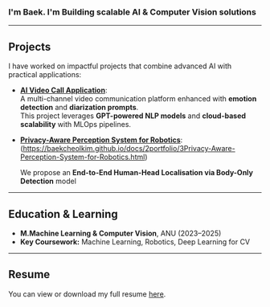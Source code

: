 <div align="left">
  <h3>I'm Baek. I'm Building scalable AI & Computer Vision solutions</h3>
  <!--- <img src="profileimage.jpg" width="300" alt="My Profile Picture"> --->
</div>

---

## Projects
I have worked on impactful projects that combine advanced AI with practical applications:
- [**AI Video Call Application**](https://baekcheolkim.github.io/docs/2portfolio/2video-call-AI-application-project.html):  
  A multi-channel video communication platform enhanced with **emotion detection** and **diarization prompts**.  
  This project leverages **GPT-powered NLP models** and **cloud-based scalability** with MLOps pipelines.

- [**Privacy-Aware Perception System for Robotics**](#):
  (https://baekcheolkim.github.io/docs/2portfolio/3Privacy-Aware-Perception-System-for-Robotics.html)  

  We propose an **End-to-End Human-Head Localisation via Body-Only Detection** model

---

## Education & Learning
- **M.Machine Learning & Computer Vision**, ANU (2023–2025)  
- **Key Coursework:** Machine Learning, Robotics, Deep Learning for CV  
---
<!---
---

## 📊 GitHub Stats
<div align="center">
  <img src="https://github-readme-stats.vercel.app/api?username=BaekCheolKim&show_icons=true&theme=tokyonight" alt="GitHub Stats">
  <img src="https://github-readme-streak-stats.herokuapp.com/?user=BaekCheolKim&theme=tokyonight" alt="Streak Stats">
  <img src="https://github-readme-stats.vercel.app/api/top-langs/?username=BaekCheolKim&layout=compact&theme=tokyonight" alt="Top Languages">
</div>

---
--->

## Resume

You can view or download my full resume [here](https://drive.google.com/file/d/1ml3fFEnWo2E8A6e2-dM_LiHaZ-RHzF7c/view?usp=drive_link).
